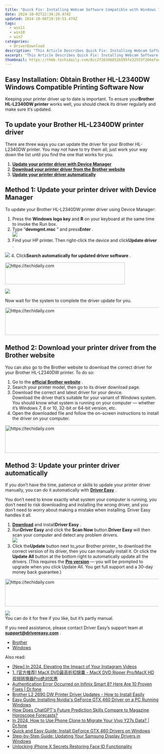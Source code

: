 ```yaml
---
title: "Quick Fix: Installing Webcam Software Compatible with Windows 7"
date: 2024-10-02T22:34:29.474Z
updated: 2024-10-06T19:19:53.474Z
tags:
  - win11
  - win10
  - win7
categories:
  - DriverDownload
description: "This Article Describes Quick Fix: Installing Webcam Software Compatible with Windows 7"
excerpt: "This Article Describes Quick Fix: Installing Webcam Software Compatible with Windows 7"
thumbnail: https://thmb.techidaily.com/8cc2f26346852b595fe32553f266efaeb26b116a663fa0800cea00c3335313c9.png
---
```


## Easy Installation: Obtain Brother HL-L2340DW Windows Compatible Printing Software Now

Keeping your printer driver up to date is important. To ensure your**Brother HL-L2340DW printer** works well, you should check its driver regularly and make sure it’s updated.

## To update your Brother HL-L2340DW printer driver

 There are three ways you can update the driver for your Brother HL-L2340DW printer. You may not have to try them all; just work your way down the list until you find the one that works for you.

1. [**Update your printer driver with Device Manager**](https://tools.techidaily.com/drivereasy/download/)
2. **[Download your printer driver from the Brother website](https://tools.techidaily.com/drivereasy/download/)**
3. **[Update your printer driver automatically](https://tools.techidaily.com/drivereasy/download/)**

## Method 1: Update your printer driver with Device Manager

To update your Brother HL-L2340DW printer driver using Device Manager:

1. Press the **Windows logo key** and **R** on your keyboard at the same time to invoke the Run box.
2. Type “**devmgmt.msc** ” and press**Enter** .  
![](https://images.drivereasy.com/wp-content/uploads/2019/01/image.png)
3. Find your HP printer. Then right-click the device and click**Update driver** .  

![](https://images.drivereasy.com/wp-content/uploads/2019/01/image-1.png)
4. Click**Search automatically for updated driver software** .  

<!-- affiliate ads begin -->
<a href="https://aligracehair.sjv.io/c/5597632/2135403/19272" target="_top" id="2135403">
  <img src="//a.impactradius-go.com/display-ad/19272-2135403" border="0" alt="https://techidaily.com" width="392" height="72"/>
</a>
<img height="0" width="0" src="https://aligracehair.sjv.io/i/5597632/2135403/19272" style="position:absolute;visibility:hidden;" border="0" />
<!-- affiliate ads end -->

![](https://images.drivereasy.com/wp-content/uploads/2019/01/image-2.png)

Now wait for the system to complete the driver update for you.

<!-- affiliate ads begin -->
<a href="https://appsumo.8odi.net/c/5597632/2151884/7443" target="_top" id="2151884">
  <img src="//a.impactradius-go.com/display-ad/7443-2151884" border="0" alt="https://techidaily.com" width="728" height="90"/>
</a>
<img height="0" width="0" src="https://appsumo.8odi.net/i/5597632/2151884/7443" style="position:absolute;visibility:hidden;" border="0" />
<!-- affiliate ads end -->

## Method 2: Download your printer driver from the Brother website

 You can also go to the Brother website to download the correct driver for your Brother HL-L2340DW printer. To do so:

1. Go to the **[official Brother website](https://www.brother-usa.com/)**  .
2. Search your printer model, then go to its driver download page.
3. Download the correct and latest driver for your device.  
 Download the driver that’s suitable for your variant of Windows system. You should know what system is running on your computer — whether it’s Windows 7, 8 or 10, 32-bit or 64-bit version, etc.
4. Open the downloaded file and follow the on-screen instructions to install the driver on your computer.

<!-- affiliate ads begin -->
<a href="https://ephamedtechinc.pxf.io/c/5597632/2136621/26400" target="_top" id="2136621">
  <img src="//a.impactradius-go.com/display-ad/26400-2136621" border="0" alt="https://techidaily.com" width="728" height="90"/>
</a>
<img height="0" width="0" src="https://ephamedtechinc.pxf.io/i/5597632/2136621/26400" style="position:absolute;visibility:hidden;" border="0" />
<!-- affiliate ads end -->

## Method 3: Update your printer driver automatically

 If you don’t have the time, patience or skills to update your printer driver manually, you can do it automatically with **[Driver Easy](https://tools.techidaily.com/drivereasy/download/)**  .

 You don’t need to know exactly what system your computer is running, you don’t need to risk downloading and installing the wrong driver, and you don’t need to worry about making a mistake when installing. Driver Easy handles it all.

1. **[Download](https://tools.techidaily.com/drivereasy/download/)**  and install**Driver Easy** .
2. Run**Driver Easy** and click the **Scan Now** button.**Driver Easy** will then scan your computer and detect any problem drivers.  
![](https://images.drivereasy.com/wp-content/uploads/2019/01/image-11.png)
3. Click the**Update** button next to_your Brother printer_ to download the correct version of its driver, then you can manually install it. Or click the **Update All** button at the bottom right to automatically update all the drivers. (This requires the **[Pro version](https://tools.techidaily.com/drivereasy/download/)**  — you will be prompted to upgrade when you click Update All. You get full support and a 30-day money back guarantee.)  

<!-- affiliate ads begin -->
<a href="https://ephamedtechinc.pxf.io/c/5597632/2123512/26400" target="_top" id="2123512">
  <img src="//a.impactradius-go.com/display-ad/26400-2123512" border="0" alt="https://techidaily.com" width="728" height="90"/>
</a>
<img height="0" width="0" src="https://ephamedtechinc.pxf.io/i/5597632/2123512/26400" style="position:absolute;visibility:hidden;" border="0" />
<!-- affiliate ads end -->

![](https://images.drivereasy.com/wp-content/uploads/2019/01/image-35.png)  
 You can do it for free if you like, but it’s partly manual.

 If you need assistance, please contact Driver Easy’s support team at **[support@drivereasy.com](https://tools.techidaily.com/drivereasy/download/)**  .

* [Brother](https://tools.techidaily.com/drivereasy/download/)
* [Windows](https://tools.techidaily.com/drivereasy/download/)

<ins class="adsbygoogle"
     style="display:block"
     data-ad-format="autorelaxed"
     data-ad-client="ca-pub-7571918770474297"
     data-ad-slot="1223367746"></ins>

<ins class="adsbygoogle"
     style="display:block"
     data-ad-client="ca-pub-7571918770474297"
     data-ad-slot="8358498916"
     data-ad-format="auto"
     data-full-width-responsive="true"></ins>

<span class="atpl-alsoreadstyle">Also read:</span>
<div><ul>
<li><a href="https://instagram-clips.techidaily.com/new-in-2024-elevating-the-impact-of-your-instagram-videos/"><u>[New] In 2024, Elevating the Impact of Your Instagram Videos</u></a></li>
<li><a href="https://vp-tips.techidaily.com/1-macx-dvd-macx-dvd-ripper-promacx-hd-pro/"><u>1. [官方推荐] MacX DVD最高折扣锦囊 - MacX DVD Ripper Pro/MacX HD 视频转换器Pro绝对优惠</u></a></li>
<li><a href="https://howto.techidaily.com/authentication-error-occurred-on-infinix-smart-8-here-are-10-proven-fixes-drfone-by-drfone-fix-android-problems-fix-android-problems/"><u>Authentication Error Occurred on Infinix Smart 8? Here Are 10 Proven Fixes | Dr.fone</u></a></li>
<li><a href="https://driver-download.techidaily.com/brother-l2-2690-dw-printer-driver-updates-how-to-install-easily/"><u>Brother L2 2690 DW Printer Driver Updates - How to Install Easily</u></a></li>
<li><a href="https://driver-download.techidaily.com/easy-guide-installing-nvidias-geforce-gtx-460-driver-on-a-pc-running-windows/"><u>Easy Guide: Installing Nvidia's GeForce GTX 460 Driver on a PC Running Windows</u></a></li>
<li><a href="https://tech-haven.techidaily.com/how-does-chatgpts-future-prediction-skills-compare-to-magazine-horoscope-forecasts/"><u>How Does ChatGPT's Future Prediction Skills Compare to Magazine Horoscope Forecasts?</u></a></li>
<li><a href="https://android-transfer.techidaily.com/in-2024-how-to-use-phone-clone-to-migrate-your-vivo-y27s-data-drfone-by-drfone-transfer-from-android-transfer-from-android/"><u>In 2024, How to Use Phone Clone to Migrate Your Vivo Y27s Data? | Dr.fone</u></a></li>
<li><a href="https://driver-download.techidaily.com/quick-and-easy-guide-install-geforce-gtx-460-drivers-on-windows/"><u>Quick and Easy Guide: Install GeForce GTX 460 Drivers on Windows</u></a></li>
<li><a href="https://driver-download.techidaily.com/step-by-step-guide-updating-your-samsung-display-drivers-in-windows/"><u>Step-by-Step Guide: Updating Your Samsung Display Drivers in Windows</u></a></li>
<li><a href="https://extra-information.techidaily.com/unlocking-iphone-x-secrets-restoring-face-id-functionality/"><u>Unlocking iPhone X Secrets Restoring Face ID Functionality</u></a></li>
</ul></div>


